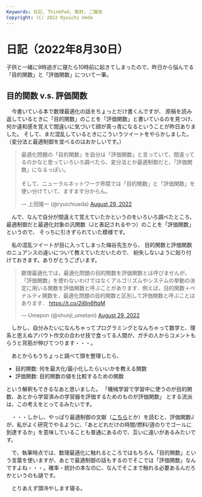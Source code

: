 ```yaml
---
Keywords: 日記, ThinkPad, 取材, ご報告
Copyright: (C) 2022 Ryuichi Ueda
---
```


# 日記（2022年8月30日）

子供と一緒に9時過ぎに寝たら10時前に起きてしまったので、昨日から悩んでる「目的関数」と「評価関数」について一筆。

## 目的関数 v.s. 評価関数

　今書いている本で数理最適化の話をちょっとだけ書くんですが、
原稿を読み返しているときに「目的関数」のことを「評価関数」と書いているのを見つけ、
何か違和感を覚えて間違いに気づいて顔が真っ青になるということが昨日ありました。
そして、まだ混乱しているときにこういうツイートをやらかしました。（変分法と最適制御を並べるのはおかしいです。）
<blockquote class="twitter-tweet" data-partner="tweetdeck"><p lang="ja" dir="ltr">最適化問題の「目的関数」を自分は「評価関数」と言っていて、間違ってるのかなと思っていろいろ調べたら、変分法とか最適制御だと、「評価関数」になるっぽい。<br><br>そして、ニューラルネットワーク界隈では「目的関数」と「評価関数」を使い分けていて、ますます分からん。</p>&mdash; 上田隆一 (@ryuichiueda) <a href="https://twitter.com/ryuichiueda/status/1564057817660768262?ref_src=twsrc%5Etfw">August 29, 2022</a></blockquote>
<script async src="https://platform.twitter.com/widgets.js" charset="utf-8"></script>


　んで、なんで自分が間違えて覚えていたかというのをいろいろ調べたところ、
最適制御だと最適化対象の汎関数（Jと表記されるやつ）のことを「評価関数」というので、
そっちに引きずられていた模様です。


　私の混乱ツイートが目に入ってしまった梅谷先生から、
目的関数と評価関数のニュアンスの違いについて教えていただいたので、
紛失しないように貼り付けておきます。ありがとうございます。

<blockquote class="twitter-tweet" data-partner="tweetdeck"><p lang="ja" dir="ltr">数理最適化では，最適化問題の目的関数を評価関数とは呼びませんが，「評価関数」を使わないわけではなくアルゴリズムやシステムの挙動の決定に用いる関数を評価関数と呼ぶことがあります．例えば，目的関数＋ペナルティ関数を，最適化問題の目的関数と区別して評価関数と呼ぶことはあります． <a href="https://t.co/2i6ln6ftqM">https://t.co/2i6ln6ftqM</a></p>&mdash; Umepon (@shunji_umetani) <a href="https://twitter.com/shunji_umetani/status/1564083311055478785?ref_src=twsrc%5Etfw">August 29, 2022</a></blockquote>
<script async src="https://platform.twitter.com/widgets.js" charset="utf-8"></script>


　しかし、自分みたいになんちゃってプログラミングとなんちゃって数学と、理系と思えぬアバウト作文の合わせ技で食ってる人間が、ガチの人からコメントもらうと背筋が伸びてつります・・・。


　あとからもうちょっと調べて頭を整理したら、

* 目的関数: 何を最大化/最小化したらいいかを教える関数
* 評価関数: 目的関数の値を比較するための関数

という解釈もできるなあと思いました。
「機械学習で学習中に使うのが目的関数、あとから学習済みの学習器を評価するためのものが評価関数」
とする流派は、この考えをとってるみたいです。

　・・・しかし、やっぱり最適制御の文献（[こちら](https://www.jstage.jst.go.jp/article/sicejl1962/46/9/46_9_745/_pdf)とか）を読むと、評価関数Jが、私がよく研究でやるように、「あとどれだけの時間/燃料/道のりでゴールに到達するか」を意味していることも普通にあるので、互いに違いがあるみたいです。


　で、執筆時点では、数理最適化に触れるところではもちろん「目的関数」という言葉を使いますが、あとで最適制御の話もするのでそこでは「評価関数」なんですよね・・・。確率・統計の本なのに、なんでそこまで触れる必要あるんだろかというのも謎です。



　とりあえず頭冷やします寝る。
